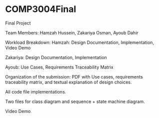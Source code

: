 # COMP3004Final
Final Project

Team Members: Hamzah Hussein, Zakariya Osman, Ayoub Dahir

Workload Breakdown:
Hamzah: Design Documentation, Implementation, Video Demo

Zakariya: Design Documentation, Implementation

Ayoub: Use Cases, Requirements Traceability Matrix

Organization of the submission:
PDF with Use cases, requirements traceability matrix, and textual explanation of design choices.

All code file implementations.

Two files for class diagram and sequence + state machine diagram.

Video Demo
